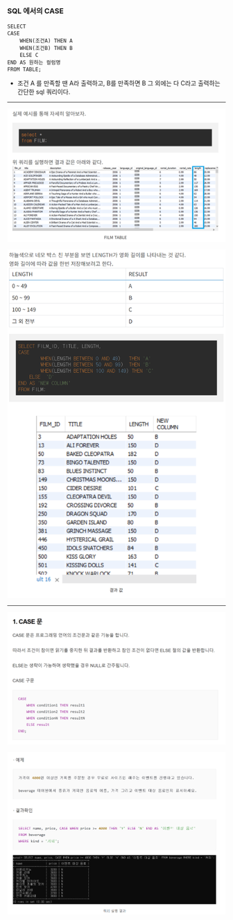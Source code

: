 ### SQL 에서의 CASE 
    SELECT
    CASE
        WHEN(조건A) THEN A
        WHEN(조건B) THEN B
		ELSE C
    END AS 원하는 컬럼명
    FROM TABLE;

- 조건 A 를 만족할 땐 A라 출력하고, B를 만족하면 B 그 외에는 다 C라고 출력하는 간단한 sql 쿼리이다.
---
![case exam](images/image-2.png)

![case exam2](images/image-3.png)

---

![case](images/image.png)

![case 2](images/image-1.png)
